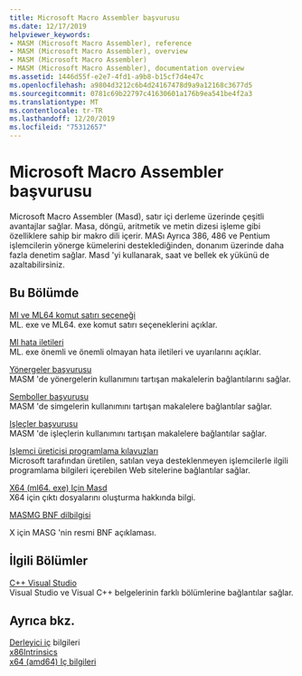 ```yaml
---
title: Microsoft Macro Assembler başvurusu
ms.date: 12/17/2019
helpviewer_keywords:
- MASM (Microsoft Macro Assembler), reference
- MASM (Microsoft Macro Assembler), overview
- MASM (Microsoft Macro Assembler)
- MASM (Microsoft Macro Assembler), documentation overview
ms.assetid: 1446d55f-e2e7-4fd1-a9b8-b15cf7d4e47c
ms.openlocfilehash: a9804d3212c6b4d24167478d9a9a12168c3677d5
ms.sourcegitcommit: 0781c69b22797c41630601a176b9ea541be4f2a3
ms.translationtype: MT
ms.contentlocale: tr-TR
ms.lasthandoff: 12/20/2019
ms.locfileid: "75312657"
---
```

# <a name="microsoft-macro-assembler-reference"></a>Microsoft Macro Assembler başvurusu

Microsoft Macro Assembler (Masd), satır içi derleme üzerinde çeşitli avantajlar sağlar. Masa, döngü, aritmetik ve metin dizesi işleme gibi özelliklere sahip bir makro dili içerir. MASı Ayrıca 386, 486 ve Pentium işlemcilerin yönerge kümelerini desteklediğinden, donanım üzerinde daha fazla denetim sağlar. Masd 'yi kullanarak, saat ve bellek ek yükünü de azaltabilirsiniz.

## <a name="in-this-section"></a>Bu Bölümde

[Ml ve ML64 komut satırı seçeneği](ml-and-ml64-command-line-reference.md)\
ML. exe ve ML64. exe komut satırı seçeneklerini açıklar.

[Ml hata iletileri](ml-error-messages.md)\
ML. exe önemli ve önemli olmayan hata iletileri ve uyarılarını açıklar.

[Yönergeler başvurusu](directives-reference.md)\
MASM 'de yönergelerin kullanımını tartışan makalelerin bağlantılarını sağlar.

[Semboller başvurusu](symbols-reference.md)\
MASM 'de simgelerin kullanımını tartışan makalelere bağlantılar sağlar.

[Işleçler başvurusu](operators-reference.md)\
MASM 'de işleçlerin kullanımını tartışan makalelere bağlantılar sağlar.

[Işlemci üreticisi programlama kılavuzları](processor-manufacturer-programming-manuals.md)\
Microsoft tarafından üretilen, satılan veya desteklenmeyen işlemcilerle ilgili programlama bilgileri içerebilen Web sitelerine bağlantılar sağlar.

[X64 (ml64. exe) Için Masd](masm-for-x64-ml64-exe.md)\
X64 için çıktı dosyalarını oluşturma hakkında bilgi.

[MASMG BNF dilbilgisi](masm-bnf-grammar.md)

X için MASG 'nin resmi BNF açıklaması.

## <a name="related-sections"></a>İlgili Bölümler

[ C++ Visual Studio](../../overview/visual-cpp-in-visual-studio.md)\
Visual Studio ve Visual C++ belgelerinin farklı bölümlerine bağlantılar sağlar.

## <a name="see-also"></a>Ayrıca bkz.

[Derleyici iç](../../intrinsics/compiler-intrinsics.md) bilgileri\
[x86Intrinsics](../../intrinsics/x86-intrinsics-list.md)\
[x64 (amd64) Iç bilgileri](../../intrinsics/x64-amd64-intrinsics-list.md)
